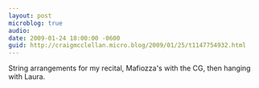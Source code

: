 ```yaml
---
layout: post
microblog: true
audio: 
date: 2009-01-24 18:00:00 -0600
guid: http://craigmcclellan.micro.blog/2009/01/25/t1147754932.html
---
```

String arrangements for my recital, Mafiozza's with the CG, then hanging with Laura.
